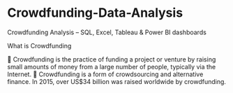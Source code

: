 # Crowdfunding-Data-Analysis
Crowdfunding Analysis – SQL, Excel, Tableau &amp; Power BI dashboards

What is Crowdfunding

 Crowdfunding is the practice of funding a project 
or venture by raising small amounts of money from 
a large number of people, typically via the Internet. 
 Crowdfunding is a form of crowdsourcing and 
alternative finance. In 2015, over US$34 billion was 
raised worldwide by crowdfunding.
